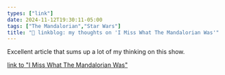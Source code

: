 ```yaml
---
types: ["link"]
date: 2024-11-12T19:30:11-05:00
tags: ["The Mandalorian","Star Wars"]
title: "🔗 linkblog: my thoughts on 'I Miss What The Mandalorian Was'"
---
```

Excellent article that sums up a lot of my thinking on this show.

[link to "I Miss What The Mandalorian Was"](https://gizmodo.com/the-mandalorian-fifth-anniversary-retrospective-star-wars-lucasfilm-2000523843)
